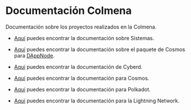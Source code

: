 # Documentación Colmena

Documentación sobre los proyectos realizados en la Colmena.

- [Aquí](sistemas.md) puedes encontrar la documentación sobre Sistemas.

- [Aquí](DAppNodeCosmos.md) puedes encontrar la documentación sobre el paquete de Cosmos para [DAppNode](https://github.com/dappnode/DAppNode).

- [Aquí](cyberd.md) puedes encontrar la documentación de Cyberd.

- [Aquí](cosmos.md) puedes encontrar la documentación para Cosmos.

- [Aquí](polkadot.md) puedes encontrar la documentación para Polkadot.

- [Aquí](lightning-network.md) puedes encontrar la documentación para la Lightning Network.
